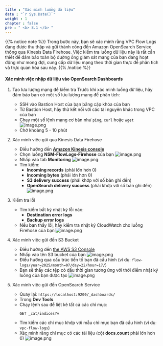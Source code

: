 ```yaml
---
title : "Xác minh luồng dữ liệu"
date : "`r Sys.Date()`"
weight : 1
chapter : false
pre : " <b> 8.1 </b> "
---
```


{{% notice note %}}
Trong bước này, bạn sẽ xác minh rằng VPC Flow Logs đang được thu thập và gửi thành công đến Amazon OpenSearch Service thông qua Kinesis Data Firehose. Việc kiểm tra luồng dữ liệu này là rất cần thiết để đảm bảo toàn bộ đường ống giám sát mạng của bạn đang hoạt động như mong đợi, cung cấp dữ liệu mạng theo thời gian thực để phân tích và trực quan hóa sau này.
{{% /notice %}}

#### Xác minh việc nhập dữ liệu vào OpenSearch Dashboards
1. Tạo lưu lượng mạng để kiểm tra
    Trước khi xác minh luồng dữ liệu, hãy đảm bảo bạn có một số lưu lượng mạng để phân tích:
    - SSH vào Bastion Host của bạn bằng cặp khóa của bạn
    - Từ Bastion Host, hãy thử kết nối với các tài nguyên khác trong VPC của bạn
    - Chạy một số lệnh mạng cơ bản như `ping`, `curl` hoặc `wget`
    ![image.png](/images/8/8.1/image.png)
    - Chờ khoảng 5 - 10 phút

2. Xác minh việc gửi qua Kinesis Data Firehose
    - Điều hướng đến [**Amazon Kinesis console**](https://us-east-1.console.aws.amazon.com/firehose)
    - Chọn luồng **NSM-FlowLogs-Firehose** của bạn
    ![image.png](/images/8/8.1/image%201.png)
    - Nhấp vào tab **Monitoring**
    ![image.png](/images/8/8.1/image%202.png)
    - Tìm kiếm:
        - **Incoming records** (phải lớn hơn 0)
        - **Incoming bytes** (phải lớn hơn 0)
        - **S3 delivery success** (phải khớp với số bản ghi đến)
        - **OpenSearch delivery success** (phải khớp với số bản ghi đến)
    ![image.png](/images/8/8.1/image%203.png)
3. Kiểm tra lỗi
    - Tìm kiếm bất kỳ nhật ký lỗi nào:
        - **Destination error logs**
        - **Backup error logs**
    - Nếu bạn thấy lỗi, hãy kiểm tra nhật ký CloudWatch cho luồng Firehose của bạn
    ![image.png](/images/8/8.1/image%204.png)
4. Xác minh việc gửi đến S3 Bucket
    - Điều hướng đến [the AWS S3 Console](https://us-east-1.console.aws.amazon.com/s3)
    - Nhấp vào tên S3 bucket của bạn
    ![image.png](/images/8/8.1/image%205.png)
    - Điều hướng qua cấu trúc tiền tố bạn đã cấu hình (ví dụ: `flow-logs/year=2025/month=07/day=22/hour=17/`)
    - Bạn sẽ thấy các tệp có dấu thời gian tương ứng với thời điểm nhật ký luồng của bạn được tạo
    ![image.png](/images/8/8.1/image%206.png)
5. Xác minh việc gửi đến OpenSearch Service
    - Quay lại: `https://localhost:9200/_dashboards/`
    - Trong **Dev Tools**
    - Chạy lệnh sau để liệt kê tất cả các chỉ mục:
        ```
        GET _cat/indices?v
        ```
    - Tìm kiếm các chỉ mục khớp với mẫu chỉ mục bạn đã cấu hình (ví dụ: `vpc-flow-logs`)
    - Xác minh rằng chỉ mục có các tài liệu (cột **docs.count** phải lớn hơn 0)
    ![image.png](/images/8/8.1/image%207.png)